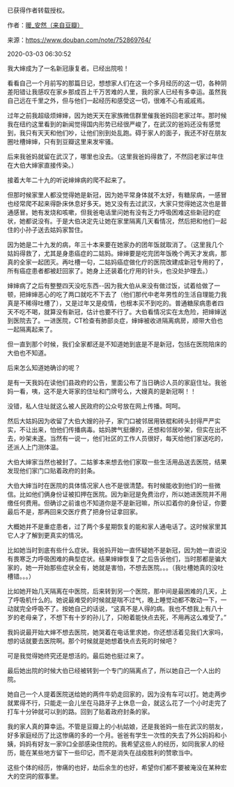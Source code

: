 已获得作者转载授权。


作者：[暖_安然（来自豆瓣）](https://www.douban.com/people/florenceran/)


来源：https://www.douban.com/note/752869764/


2020-03-03 06:30:52


我大婶成为了一名新冠康复者。已经出院啦！  

看看自己一个月前写的那篇日记，想想家人们在这一个多月经历的这一切，各种阴差阳错让我感叹在家乡那成百上千万苦难的人里，我的家人已经有多幸运。虽然我自己远在千里之外，但与他们一起经历和感受这一切，很难不心有戚戚焉。  

过年之前我超级烦婶婶，因为她天天在家族微信群里催我爸妈回老家过年。那时候我在纽约这里看到的新闻觉得国内形势已经很严峻了，在武汉的爸妈还没有感觉到，我只有天天和他们吵，让他们别到处乱跑。碍于家人的面子，我还不好在朋友圈吐槽婶婶，只有到豆瓣这里来发牢骚。  

后来我爸妈就留在武汉了，哪里也没去。（这里我爸妈得救了，不然回老家过年住在大伯大婶家直接传染。）  

接着大年二十九的听说婶婶病的爬不起来了。  

但那时候家里人都没觉得她是新冠，因为她平常身体就不太好，有糖尿病，一感冒也经常爬不起来得卧床休息好多天。她又没有去过武汉，大家只觉得她这次也是普通感冒。她有发烧和咳嗽，但我爸电话里问她有没有乏力呼吸困难这些新冠的症状，她都说没有。于是大伯决定先让她在家里隔离几天看情况，然后把和他们一起住的小孙子送去姑妈家暂住。  

因为她是二十九发的病，年三十本来要在她家办的团年饭就取消了。（这里我几个姑妈得救了，尤其是身患癌症的二姑妈。婶婶要是吃完团年饭晚个两天才发病，那真的全家一起团灭。再吐槽一句，二姑妈癌症做化疗的医院改建成新冠专用的了，所有癌症患者都被赶回家了。她身上还装着化疗用的针头，也没处护理去。）  

婶婶病了之后有整整四天没吃东西--因为我大伯从来没有做过饭，试着给做了一顿，把婶婶恶心的吃了两口就吃不下去了（他们那代中老年男性的生活自理能力我真是不稀得吐槽了），又是过年又是疫情，也根本买不到吃的。普通糖尿病患者四天不吃不喝，就算没有新冠，估计也要不行了。大伯看情况实在太危险，把婶婶送到医院去了。一进医院，CT检查有肺部炎症，婶婶被收进隔离病房，顺带大伯也一起隔离起来了。  

但一直到那个时候，我们全家都还是不知道她到底是不是新冠，包括在医院陪床的大伯也不知道。  

后来怎么知道她确诊的呢？  

是有一天我妈在读他们县政府的公告，里面公布了当日确诊人员的家庭住址。我爸妈一看，咦，这不是大哥家的住址和门牌号么，大嫂真的是新冠啊！！  

没错，私人住址就这么被人民政府的公众号放在网上传播。呵呵。  

然后大姑妈因为收留了大伯大嫂的孙子，家门口被邻居用铁棍和砖头封得严严实实，不让出来，怕他们传播病毒。姑妈脾气挺爆的，还想和邻居吵架，但实在出不去，吵架未遂。当然有一说一，他们社区的工作人员很好，每天给他们家送吃的，还派人上门测体温。  

大伯大婶家当然也被封了。二姑爹本来想去他们家取一些生活用品送去医院，结果发现他们家门口贴着政府的封条。  

大伯大婶当时在医院的具体情况家人也不是很清楚。有时候能收到他们的一些微信。比如他们俩身份证被扣押在医院。因为新冠是免费治疗，所以她进医院并不用缴任何费用。但确诊之前谁也不知道你是不是新冠嘛，所以扣着你的身份证，你要最后不是，那再回来交医疗费了把身份证拿回家。  

大概她并不是重症患者，过了两个多星期恢复的能和家人通电话了。这时候家里其它人才了解到更真实的情况。  

比如她当时到底有些什么症状。我爸妈开始一直怀疑她不是新冠，因为她一直说没有畏寒乏力呼吸困难的典型症状。结果婶婶恢复了之后告诉他们，当时那都是骗大家的，她一开始那些症状全有，她就是害怕，不想去医院。。。（我吐槽她真的没吐槽错。。。）  

比如她开始几天隔离在中医院，后来转到另一个医院，那中间是最困难的几天，上了呼吸机什么的。她说最难受的时候就是喘不过气，晚上睡觉动都不敢动一下，一动就完全呼吸不了。按她自己的话说，“这真不是人得的病。我也不想我上有八十岁的老母亲了，不想下有十岁的孙儿了，只盼着能快点去死，不用再这么难受了。”  

我妈说最开始大婶不想去医院，她哭着在电话里求她，你还想活着见我们大家吗，想的话就要去医院啊。那个时候就是她想着快点去死的时候吧？  

可是我觉得她终究还是想活的。最后她也挺过来了。  

最后她出院的时候大伯已经被转到一个专门的隔离点了，所以她自己一个人出的院。  

她自己一个人提着医院送给她的两件牛奶走回家的，因为没有车可以打。她走两步就累得不行，只能走一会儿坐在马路牙子上休息一会，就这么花了一个小时走完了打车十分钟就可以到的路。回到了贴着政府封条的家。  

我的家人真的算幸运。不管是豆瓣上的小杭姑娘，还是我爸妈一些在武汉的朋友，好多家庭经历了比这惨痛的多的一个月。爸爸有学生一次性的失去了外公妈妈和小姨，妈妈有好友一家9口全部感染住院的。我希望这些人的经历，如同我家人的经历，能在某些地方留下一些印记，而不是消失在战疫胜利的赞歌当中。  

这些个体的经历，惨痛的也好，劫后余生的也好，希望你们都不要被淹没在某种宏大的空洞的叙事里。  


